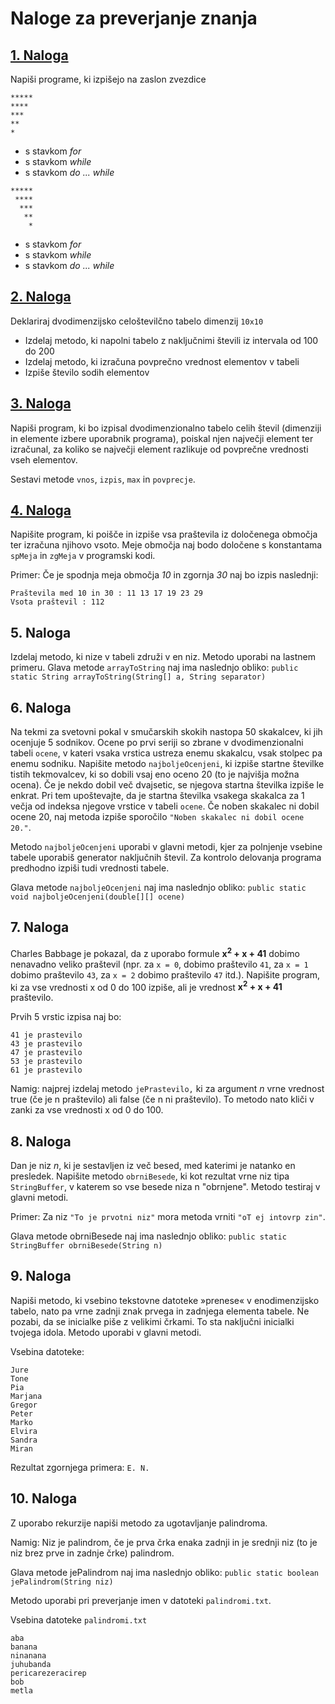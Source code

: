 # Naloge za preverjanje znanja

## [1. Naloga](https://github.com/drobilc/NRP/blob/master/Naloge-za-ponavljanje/Naloga01.java)
Napiši programe, ki izpišejo na zaslon zvezdice 
```
*****   
****    
***     
**      
*
```
* s stavkom *for* 
* s stavkom *while* 
* s stavkom *do ... while*

```
*****
 ****
  ***
   **
    *   
```
* s stavkom *for* 
* s stavkom *while* 
* s stavkom *do ... while*


## [2. Naloga](https://github.com/drobilc/NRP/blob/master/Naloge-za-ponavljanje/Naloga02.java)
Deklariraj dvodimenzijsko celoštevilčno tabelo dimenzij `10x10`
* Izdelaj metodo, ki napolni tabelo z naključnimi števili iz intervala od 100 do 200 
* Izdelaj metodo, ki izračuna povprečno vrednost elementov v tabeli 
* Izpiše število sodih elementov 


## [3. Naloga](https://github.com/drobilc/NRP/blob/master/Naloge-za-ponavljanje/Naloga03.java)
Napiši  program,  ki  bo  izpisal  dvodimenzionalno  tabelo  celih  števil  (dimenziji  in elemente izbere uporabnik programa), poiskal njen največji element ter izračunal, za koliko se največji element razlikuje od povprečne vrednosti vseh elementov.

Sestavi metode `vnos`, `izpis`, `max` in `povprecje`. 


## [4. Naloga](https://github.com/drobilc/NRP/blob/master/Naloge-za-ponavljanje/Naloga04.java)
Napišite program, ki poišče in izpiše vsa praštevila iz določenega območja ter izračuna njihovo vsoto. Meje območja naj bodo določene s konstantama `spMeja` in `zgMeja` v programski kodi.

Primer:
Če je spodnja meja območja *10* in zgornja *30* naj bo izpis naslednji:
```
Praštevila med 10 in 30 : 11 13 17 19 23 29
Vsota praštevil : 112
```

## 5. Naloga
Izdelaj metodo, ki nize v tabeli združi v en niz. Metodo uporabi na lastnem primeru.
Glava metode `arrayToString` naj ima naslednjo obliko:
`public static String arrayToString(String[] a, String separator)`

## 6. Naloga
Na tekmi za svetovni pokal v smučarskih skokih nastopa 50 skakalcev, ki jih ocenjuje 5 sodnikov. Ocene po prvi seriji so zbrane v dvodimenzionalni tabeli `ocene`, v kateri vsaka vrstica ustreza enemu skakalcu, vsak stolpec pa enemu sodniku. Napišite metodo `najboljeOcenjeni`, ki izpiše startne številke tistih tekmovalcev, ki so dobili vsaj eno oceno 20 (to je najvišja možna ocena). Če je nekdo dobil več dvajsetic, se njegova startna številka izpiše le enkrat. Pri tem upoštevajte, da je startna številka vsakega skakalca za 1 večja od indeksa njegove vrstice v tabeli `ocene`. Če noben skakalec ni dobil ocene 20, naj metoda izpiše sporočilo `"Noben skakalec ni dobil ocene 20."`.

Metodo `najboljeOcenjeni` uporabi v glavni metodi, kjer za polnjenje vsebine tabele uporabiš generator naključnih števil. Za kontrolo delovanja programa predhodno izpiši tudi vrednosti tabele.

Glava metode `najboljeOcenjeni` naj ima naslednjo obliko:
`public static void najboljeOcenjeni(double[][] ocene)`

## 7. Naloga
Charles Babbage je pokazal, da z uporabo formule **x<sup>2</sup> + x + 41** dobimo nenavadno veliko praštevil (npr. za `x = 0`, dobimo praštevilo `41`, za `x = 1` dobimo praštevilo `43`, za `x = 2` dobimo praštevilo `47` itd.). Napišite program, ki za vse vrednosti x od 0 do 100 izpiše, ali je vrednost **x<sup>2</sup> + x + 41** praštevilo.

Prvih 5 vrstic izpisa naj bo:
```
41 je prastevilo
43 je prastevilo
47 je prastevilo
53 je prastevilo
61 je prastevilo
```

Namig: najprej izdelaj metodo `jePrastevilo,` ki za argument *n* vrne vrednost true (če je n praštevilo) ali false (če n ni praštevilo). To metodo nato kliči v zanki za vse vrednosti x od 0 do 100.


## 8. Naloga
Dan je niz *n*, ki je sestavljen iz več besed, med katerimi je natanko en presledek.
Napišite metodo `obrniBesede`, ki kot rezultat vrne niz tipa `StringBuffer`, v katerem so vse besede niza n "obrnjene". Metodo testiraj v glavni metodi.

Primer: Za niz `"To je prvotni niz"` mora metoda vrniti `"oT ej intovrp zin"`.

Glava metode obrniBesede naj ima naslednjo obliko:
`public static StringBuffer obrniBesede(String n)`


## 9. Naloga
Napiši metodo, ki vsebino tekstovne datoteke »prenese« v enodimenzijsko tabelo, nato pa vrne zadnji znak prvega in zadnjega elementa tabele. Ne pozabi, da se inicialke piše z velikimi črkami. To sta naključni inicialki tvojega idola. Metodo uporabi v glavni metodi.

Vsebina datoteke:
```
Jure
Tone
Pia
Marjana 
Gregor
Peter
Marko
Elvira
Sandra
Miran
```
Rezultat zgornjega primera: `E. N.`


## 10. Naloga
Z uporabo rekurzije napiši metodo za ugotavljanje palindroma.

Namig: Niz je palindrom, če je prva črka enaka zadnji in je srednji niz (to je niz brez prve in zadnje črke) palindrom.

Glava metode jePalindrom naj ima naslednjo obliko:
`public static boolean jePalindrom(String niz)`

Metodo uporabi pri preverjanje imen v datoteki `palindromi.txt`.

Vsebina datoteke `palindromi.txt`
```
aba
banana
ninanana
juhubanda
pericarezeracirep
bob
metla
```